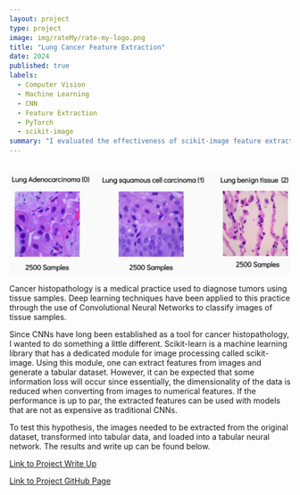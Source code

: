 ```yaml
---
layout: project
type: project
image: img/rateMy/rate-my-logo.png
title: "Lung Cancer Feature Extraction"
date: 2024
published: true
labels:
  - Computer Vision
  - Machine Learning
  - CNN
  - Feature Extraction
  - PyTorch
  - scikit-image
summary: "I evaluated the effectiveness of scikit-image feature extraction for image classification tasks."
---
```


<br><img width="1200px" class="img-thumbnail" src="../img/lung_cancer/lung-cancer.png"><br>

Cancer histopathology is a medical practice used to diagnose tumors using tissue samples. Deep learning techniques have been applied to this practice through the use of Convolutional Neural Networks to classify images of tissue samples.

Since CNNs have long been established as a tool for cancer histopathology, I wanted to do something a little different. Scikit-learn is a machine learning library that has a dedicated module for image processing called scikit-image. Using this module, one can extract features from images and generate a tabular dataset. However, it can be expected that some information loss will occur since essentially, the dimensionality of the data is reduced when converting from images to numerical features. If the performance is up to par, the extracted features can be used with models that are not as expensive as traditional CNNs.

To test this hypothesis, the images needed to be extracted from the original dataset, transformed into tabular data, and loaded into a tabular neural network. The results and write up can be found below.

[Link to Project Write Up](img/lung_cancer/lung_cancer_report.pdf)

[Link to Project GitHub Page](https://github.com/uhalpern/Lung_Cancer_Classification)